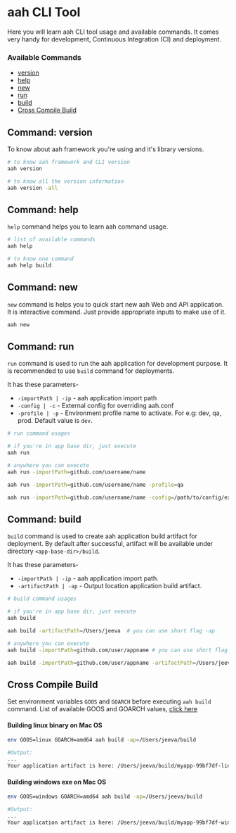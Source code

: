 # aah CLI Tool

Here you will learn aah CLI tool usage and available commands. It comes very handy for development, Continuous Integration (CI) and deployment.

### Available Commands
  * [version](#command-version)
  * [help](#command-help)  
  * [new](#command-new)
  * [run](#command-run)
  * [build](#command-build)
  * [Cross Compile Build](#cross-compile-build)

## Command: version

To know about aah framework you're using and it's library versions.
```bash
# to know aah framework and CLI version
aah version

# to know all the version information
aah version -all
```

## Command: help

`help` command helps you to learn aah command usage.

```bash
# list of available commands
aah help

# to know one command
aah help build
```

## Command: new

`new` command is helps you to quick start new aah Web and API application. It is interactive command. Just provide appropriate inputs to make use of it.

```bash
aah new
```

## Command: run

`run` command is used to run the aah application for development purpose. It is recommended to use `build` command for deployments.

It has these parameters-

  * `-importPath | -ip` - aah application import path
  * `-config | -c` - External config for overriding aah.conf
  * `-profile | -p` - Environment profile name to activate. For e.g: dev, qa, prod. Default value is `dev`.

```bash
# run command usages

# if you're in app base dir, just execute
aah run

# anywhere you can execute
aah run -importPath=github.com/username/name

aah run -importPath=github.com/username/name -profile=qa

aah run -importPath=github.com/username/name -config=/path/to/config/external.conf -profile=qa
```

## Command: build

`build` command is used to create aah application build artifact for deployment. By default after successful, artifact will be available under directory `<app-base-dir>/build`.

It has these parameters-

  * `-importPath | -ip` - aah application import path.
  * `-artifactPath | -ap` - Output location application build artifact.

```bash
# build command usages

# if you're in app base dir, just execute
aah build

aah build -artifactPath=/Users/jeeva  # you can use short flag -ap

# anywhere you can execute
aah build -importPath=github.com/user/appname # you can use short flag -ip

aah build -importPath=github.com/user/appname -artifactPath=/Users/jeeva
```

## Cross Compile Build
Set environment variables `GOOS` and `GOARCH` before executing `aah build` command. List of available GOOS and GOARCH values, [click here](https://golang.org/doc/install/source#environment)

#### Building linux binary on Mac OS
```bash
env GOOS=linux GOARCH=amd64 aah build -ap=/Users/jeeva/build

#Output:
...
Your application artifact is here: /Users/jeeva/build/myapp-99bf7df-linux-amd64.zip
```

#### Building windows exe on Mac OS
```bash
env GOOS=windows GOARCH=amd64 aah build -ap=/Users/jeeva/build

#Output:
...
Your application artifact is here: /Users/jeeva/build/myapp-99bf7df-windows-amd64.zip
```
